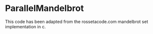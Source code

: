 # ParallelMandelbrot

This code has been adapted from the rossetacode.com mandelbrot set implementation in c. 

